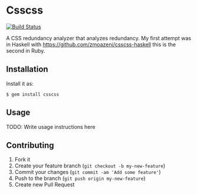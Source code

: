 # Csscss

[![Build Status](https://travis-ci.org/zmoazeni/csscss.png?branch=master)](https://travis-ci.org/zmoazeni/csscss)

A CSS redundancy analyzer that analyzes redundancy. My first attempt was
in Haskell with https://github.com/zmoazeni/csscss-haskell this is the
second in Ruby.

## Installation

Install it as:

    $ gem install csscss

## Usage

TODO: Write usage instructions here

## Contributing

1. Fork it
2. Create your feature branch (`git checkout -b my-new-feature`)
3. Commit your changes (`git commit -am 'Add some feature'`)
4. Push to the branch (`git push origin my-new-feature`)
5. Create new Pull Request
